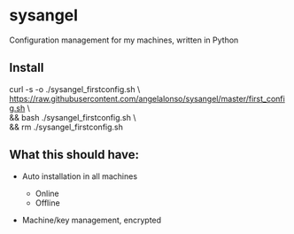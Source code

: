 # sysangel

Configuration management for my machines, written in Python

## Install

curl -s -o ./sysangel_firstconfig.sh \ <br />
https://raw.githubusercontent.com/angelalonso/sysangel/master/first_config.sh
\ <br />
&& bash ./sysangel_firstconfig.sh \ <br />
&& rm ./sysangel_firstconfig.sh<br />

## What this should have:
- Auto installation in all machines
  - Online
  - Offline

- Machine/key management, encrypted
